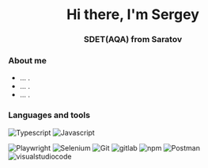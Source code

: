 <div id="header" align="center">
  <h1>Hi there, I'm Sergey</h1>
  <h3>SDET(AQA) from Saratov</h3>
</div>

### About me
- ... .
- ... .
- ... .

### Languages and tools

![Typescript](https://img.shields.io/badge/-Typescript-white?style=for-the-badge&logo=typescript)
![Javascript](https://img.shields.io/badge/-Javascript-white?style=for-the-badge&logo=Javascript&logoColor=blue)

![Playwright](https://img.shields.io/badge/-Playwright-white?style=for-the-badge&logo=playwright)
![Selenium](https://img.shields.io/badge/-Selenium-white?style=for-the-badge&logo=Selenium)
![Git](https://img.shields.io/badge/-Git-white?style=for-the-badge&logo=git)
![gitlab](https://img.shields.io/badge/-gitlab-white?style=for-the-badge&logo=gitlab)
![npm](https://img.shields.io/badge/-npm-white?style=for-the-badge&logo=npm)
![Postman](https://img.shields.io/badge/-Postman-white?style=for-the-badge&logo=Postman)
![visualstudiocode](https://img.shields.io/badge/-visualstudiocode-white?style=for-the-badge&logo=visualstudiocode&logoColor=blue)
